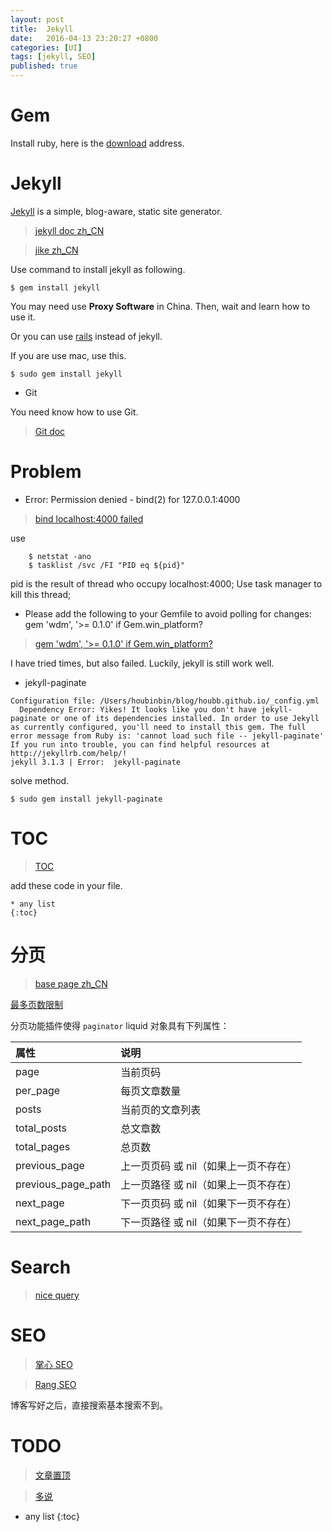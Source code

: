 ```yaml
---
layout: post
title:  Jekyll
date:   2016-04-13 23:20:27 +0800
categories: [UI]
tags: [jekyll, SEO]
published: true
---
```




# Gem

Install ruby, here is the [download](http://rubyinstaller.org/downloads) address.


# Jekyll

[Jekyll](https://jekyllrb.com/docs/home/) is a simple, blog-aware, static site generator.

> [jekyll doc zh_CN](http://jekyllcn.com)

> [jike zh_CN](http://wiki.jikexueyuan.com/project/jekyll/)


Use command to install jekyll as following.

```
$ gem install jekyll
```

You may need use **Proxy Software** in China. Then, wait and learn how to use it.

Or you can use [rails](https://ruby.taobao.org/) instead of jekyll.

If you are use mac, use this.

```
$ sudo gem install jekyll

```

- Git

You need know how to use Git.

> [Git doc](http://www.runoob.com/git/git-tutorial.html "Git")

# Problem

- Error:  Permission denied - bind(2) for 127.0.0.1:4000

> [bind localhost:4000 failed](http://www.cnblogs.com/lxconan/archive/2016/01/11/5119972.html)

use

```
    $ netstat -ano
    $ tasklist /svc /FI "PID eq ${pid}"
```
pid is the result of thread who occupy localhost:4000; Use task manager to kill this thread;

- Please add the following to your Gemfile to avoid polling for changes:
  gem 'wdm', '>= 0.1.0' if Gem.win_platform?

>  [gem 'wdm', '>= 0.1.0' if Gem.win_platform?](http://stackoverflow.com/questions/30720797/jekyll-install-on-windows-error-message)

I have tried times, but also failed. Luckily, jekyll is still work well.


-  jekyll-paginate

```
Configuration file: /Users/houbinbin/blog/houbb.github.io/_config.yml
  Dependency Error: Yikes! It looks like you don't have jekyll-paginate or one of its dependencies installed. In order to use Jekyll as currently configured, you'll need to install this gem. The full error message from Ruby is: 'cannot load such file -- jekyll-paginate' If you run into trouble, you can find helpful resources at http://jekyllrb.com/help/!
jekyll 3.1.3 | Error:  jekyll-paginate
```

solve method.

```
$ sudo gem install jekyll-paginate

```

# TOC

> [TOC](http://loudou.info/blog/2014/08/01/wei-octopress-tian-jia-toc/)

add these code in your file.

```
* any list
{:toc}
```

# 分页

> [base page zh_CN](http://wiki.jikexueyuan.com/project/jekyll/pagination.html)

[最多页数限制](https://www.v2ex.com/t/32433)


分页功能插件使得 `paginator` liquid 对象具有下列属性：

|属性|说明|
|:---|:---|
| page				 | 当前页码 |
| per_page			 | 每页文章数量 |
| posts				 | 当前页的文章列表 |
| total_posts			 | 总文章数 |
| total_pages			 | 总页数 |
| previous_page		 | 上一页页码 或 nil（如果上一页不存在）|
| previous_page_path	 | 上一页路径 或 nil（如果上一页不存在）|
| next_page			 | 下一页页码 或 nil（如果下一页不存在）|
| next_page_path		 | 下一页路径 或 nil（如果下一页不存在）|


# Search

> [nice query](http://www.codeboy.me/2016/01/18/jekyll-search-component/)

# SEO

> [掌心 SEO](http://www.zhanxin.info/jekyll/2012-12-09-jekyll-seo.html)

> [Rang SEO](http://www.zhanxin.info/jekyll/2012-12-09-jekyll-seo.html)


博客写好之后，直接搜索基本搜索不到。



# TODO

> [文章置顶](http://blog.csdn.net/szhielelp/article/details/54881594)


> [多说](http://blog.fooleap.org/talk-about-duoshuo.html)







* any list
{:toc}

